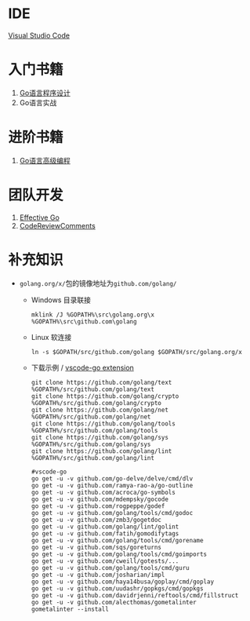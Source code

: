 # IDE
[Visual Studio Code](https://code.visualstudio.com/)

# 入门书籍
1. [Go语言程序设计](https://github.com/gopl-zh/gopl-zh.github.com "需要Go和Gitbook编译")
2. Go语言实战

# 进阶书籍
1. [Go语言高级编程](https://github.com/chai2010/advanced-go-programming-book)

# 团队开发
1. [Effective Go](https://golang.org/doc/effective_go.html)
2. [CodeReviewComments](https://github.com/golang/go/wiki/CodeReviewComments)

# 补充知识

- `golang.org/x/`包的镜像地址为`github.com/golang/`
  - Windows 目录联接

        mklink /J %GOPATH%\src\golang.org\x %GOPATH%\src\github.com\golang

  - Linux 软连接

        ln -s $GOPATH/src/github.com/golang $GOPATH/src/golang.org/x

  - 下载示例 / [vscode-go extension](https://github.com/Microsoft/vscode-go/wiki/Go-tools-that-the-Go-extension-depends-on)

        git clone https://github.com/golang/text %GOPATH%/src/github.com/golang/text
        git clone https://github.com/golang/crypto %GOPATH%/src/github.com/golang/crypto
        git clone https://github.com/golang/net %GOPATH%/src/github.com/golang/net
        git clone https://github.com/golang/tools %GOPATH%/src/github.com/golang/tools
        git clone https://github.com/golang/sys %GOPATH%/src/github.com/golang/sys
        git clone https://github.com/golang/lint %GOPATH%/src/github.com/golang/lint

        #vscode-go
        go get -u -v github.com/go-delve/delve/cmd/dlv
        go get -u -v github.com/ramya-rao-a/go-outline
        go get -u -v github.com/acroca/go-symbols
        go get -u -v github.com/mdempsky/gocode
        go get -u -v github.com/rogpeppe/godef
        go get -u -v github.com/golang/tools/cmd/godoc
        go get -u -v github.com/zmb3/gogetdoc
        go get -u -v github.com/golang/lint/golint
        go get -u -v github.com/fatih/gomodifytags
        go get -u -v github.com/golang/tools/cmd/gorename
        go get -u -v github.com/sqs/goreturns
        go get -u -v github.com/golang/tools/cmd/goimports
        go get -u -v github.com/cweill/gotests/...
        go get -u -v github.com/golang/tools/cmd/guru
        go get -u -v github.com/josharian/impl
        go get -u -v github.com/haya14busa/goplay/cmd/goplay
        go get -u -v github.com/uudashr/gopkgs/cmd/gopkgs
        go get -u -v github.com/davidrjenni/reftools/cmd/fillstruct
        go get -u -v github.com/alecthomas/gometalinter
        gometalinter --install
